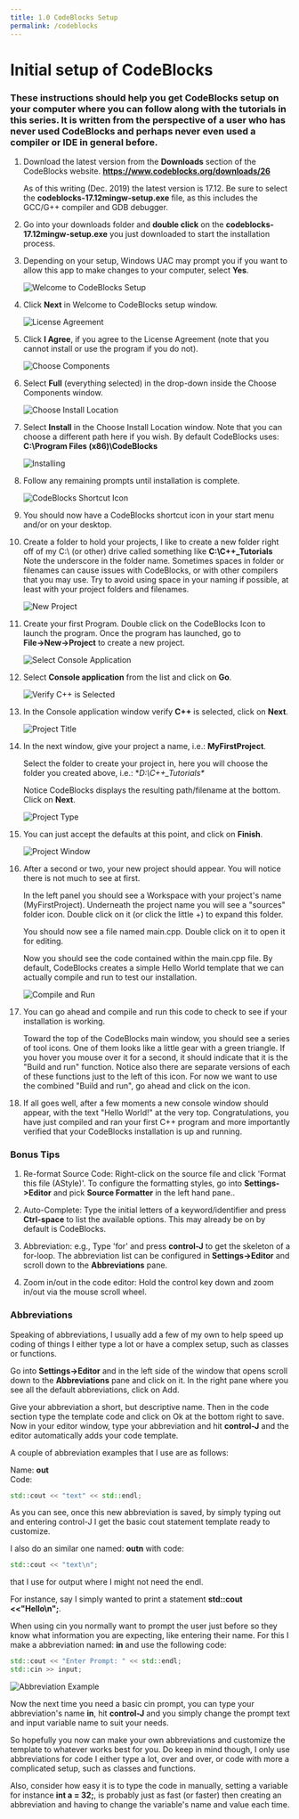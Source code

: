 ```yaml
---
title: 1.0 CodeBlocks Setup
permalink: /codeblocks
---
```


# Initial setup of CodeBlocks


### These instructions should help you get CodeBlocks setup on your computer where you can follow along with the tutorials in this series. It is written from the perspective of a user who has never used CodeBlocks and perhaps never even used a compiler or IDE in general before.



1. Download the latest version from the **Downloads** section of the CodeBlocks website.    **https://www.codeblocks.org/downloads/26**

   As of this writing (Dec. 2019) the latest version is 17.12.
   Be sure to select the **codeblocks-17.12mingw-setup.exe** file, as this includes the GCC/G++ compiler and GDB debugger.

2. Go into your downloads folder and **double click** on the **codeblocks-17.12mingw-setup.exe** you just downloaded to start the installation process.

3. Depending on your setup, Windows UAC may prompt you if you want to allow this app to make changes to your computer, select **Yes**.  


    ![Welcome to CodeBlocks Setup](images\Welcome-to-CodeBlocks-Setup.jpg)


4. Click **Next** in Welcome to CodeBlocks setup window.  


    ![License Agreement](images\CodeBlocks-License-Agreement.jpg)  


5. Click **I Agree**, if you agree to the License Agreement (note that you cannot install or use the program if you do not).  


    ![Choose Components](images\CodeBlocks-Choose-Components.jpg)  


6. Select **Full** (everything selected) in the drop-down inside the Choose Components window.  


    ![Choose Install Location](images\CodeBlocks-Choose-Install-Loc.jpg)  


7. Select **Install** in the Choose Install Location window. Note that you can choose a different path here if you wish. By default CodeBlocks uses: **C:\Program Files (x86)\CodeBlocks**  


    ![Installing](images\CodeBlocks-Installing.jpg)  


8. Follow any remaining prompts until installation is complete.  


    ![CodeBlocks Shortcut Icon](images\CodeBlocks-Icon.jpg)  


9. You should now have a CodeBlocks shortcut icon in your start menu and/or on your desktop.  


10. Create a folder to hold your projects, I like to create a new folder right off of my C:\ (or other) drive called something like **C:\C++\_Tutorials**
    Note the underscore in the folder name. Sometimes spaces in folder or filenames can cause issues with CodeBlocks, or with other compilers that you may use. Try to avoid using space in your naming if possible, at least with your project folders and filenames.  


    ![New Project](images\CodeBlocks-File-New-Project.jpg)  


11. Create your first Program. Double click on the CodeBlocks Icon to launch the program. Once the program has launched, go to **File→New→Project** to create a new project.  


    ![Select Console Application](images\CodeBlocks-Console-App.jpg)  


12. Select **Console application** from the list and click on **Go**.  


    ![Verify C++ is Selected](images\CodeBlocks-Cpp.jpg)  


13. In the Console application window verify **C++** is selected, click on **Next**.  


    ![Project Title](images\CodeBlocks-Project-Title.jpg)  


14. In the next window, give your project a name, i.e.: **MyFirstProject**.  

    Select the folder to create your project in, here you will choose the folder you created above, i.e.: **D:\C++\_Tutorials\**

    Notice CodeBlocks displays the resulting path/filename at the bottom. Click on **Next**.  


    ![Project Type](images\CodeBlocks-Project-Type.jpg)  


15. You can just accept the defaults at this point, and click on **Finish**.  


    ![Project Window](images\CodeBlocks-Project-Window.jpg)  


16. After a second or two, your new project should appear. You will notice there is not much to see at first.

    In the left panel you should see a Workspace with your project's name (MyFirstProject). Underneath the project name you will see a "sources" folder icon. Double click on it (or click the little +) to expand this folder.

    You should now see a file named main.cpp. Double click on it to open it for editing.

    Now you should see the code contained within the main.cpp file. By default, CodeBlocks creates a simple Hello World template that we can actually compile and run to test our installation.  


    ![Compile and Run](images\CodeBlocks-Build-Run.jpg)  


17. You can go ahead and compile and run this code to check to see if your installation is working.

    Toward the top of the CodeBlocks main window, you should see a series of tool icons. One of them looks like a little gear with a green triangle. If you hover you mouse over it for a second, it should indicate that it is the "Build and run" function. Notice also there are separate versions of each of these functions just to the left of this icon. For now we want to use the combined "Build and run", go ahead and click on the icon.  


18. If all goes well, after a few moments a new console window should appear, with the text "Hello World!" at the very top. Congratulations, you have just compiled and ran your first C++ program and more importantly verified that your CodeBlocks installation is up and running.  



### Bonus Tips  


1. Re-format Source Code: Right-click on the source file and click 'Format this file (AStyle)'.
To configure the formatting styles, go into **Settings->Editor** and pick **Source Formatter** in the left hand pane..

2. Auto-Complete: Type the initial letters of a keyword/identifier and press **Ctrl-space** to list the available options. This may already be on by default is CodeBlocks.

3. Abbreviation: e.g., Type 'for' and press **control-J** to get the skeleton of a for-loop. The abbreviation list can be configured in **Settings->Editor** and scroll down to the **Abbreviations** pane.

4. Zoom in/out in the code editor: Hold the control key down and zoom in/out via the mouse scroll wheel.  

### Abbreviations

Speaking of abbreviations, I usually add a few of my own to help speed up coding of things I either type a lot or have a complex setup, such as classes or functions.

Go into **Settings->Editor** and in the left side of the window that opens scroll down to the **Abbreviations** pane and click on it. In the right pane where you see all the default abbreviations, click on Add.

Give your abbreviation a short, but descriptive name. Then in the code section type the template code and click on Ok at the bottom right to save. Now in your editor window, type your abbreviation and hit **control-J** and the editor automatically adds your code template.

A couple of abbreviation examples that I use are as follows:

Name: **out**  
Code:
```cpp
std::cout << "text" << std::endl;
```

As you can see, once this new abbreviation is saved, by simply typing out and entering control-J I get the basic cout statement template ready to customize.

I also do an similar one named: **outn**  with code:
```cpp
std::cout << "text\n";
```
that I use for output where I might not need the endl.

For instance, say I simply wanted to print a statement **std::cout <<"Hello\n";**.

When using cin you normally want to  prompt the user just before so they know what information you are expecting, like entering their name.
For this I make a abbreviation named: **in** and use the following code:
```cpp
std::cout << "Enter Prompt: " << std::endl;
std::cin >> input;
```

![Abbreviation Example](images/Abbreviations.jpg)

Now the next time you need a basic cin prompt, you can type your abbreviation's name **in**, hit **control-J** and you simply change the prompt text and input variable name to suit your needs.

So hopefully you now can make your own abbreviations and customize the template to whatever works best for you. Do keep in mind though, I only use abbreviations for code I either type a lot, over and over, or code with more a complicated setup, such as classes and functions.

Also, consider how easy it is to type the code in manually, setting a variable for instance **int a = 32;**, is probably just as fast (or faster) then creating an abbreviation and having to change the variable's name and value each time.
